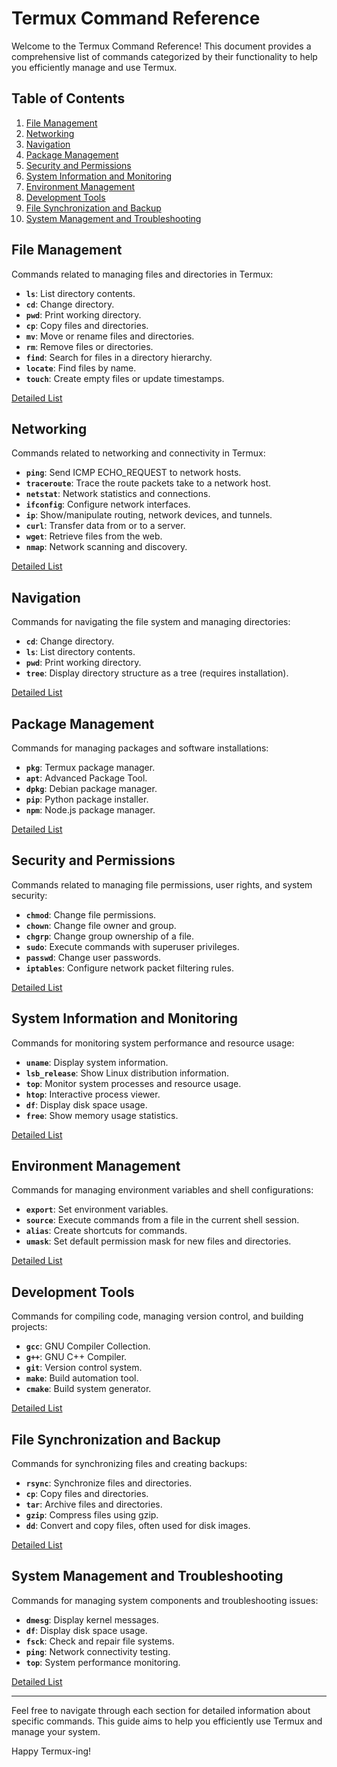 # Termux Command Reference

Welcome to the Termux Command Reference! This document provides a comprehensive list of commands categorized by their functionality to help you efficiently manage and use Termux.

## Table of Contents

1. [File Management](#file-management)
2. [Networking](#networking)
3. [Navigation](#navigation)
4. [Package Management](#package-management)
5. [Security and Permissions](#security-and-permissions)
6. [System Information and Monitoring](#system-information-and-monitoring)
7. [Environment Management](#environment-management)
8. [Development Tools](#development-tools)
9. [File Synchronization and Backup](#file-synchronization-and-backup)
10. [System Management and Troubleshooting](#system-management-and-troubleshooting)

## File Management

Commands related to managing files and directories in Termux:

- **`ls`**: List directory contents.
- **`cd`**: Change directory.
- **`pwd`**: Print working directory.
- **`cp`**: Copy files and directories.
- **`mv`**: Move or rename files and directories.
- **`rm`**: Remove files or directories.
- **`find`**: Search for files in a directory hierarchy.
- **`locate`**: Find files by name.
- **`touch`**: Create empty files or update timestamps.

[Detailed List](file_management_commands.md)

## Networking

Commands related to networking and connectivity in Termux:

- **`ping`**: Send ICMP ECHO_REQUEST to network hosts.
- **`traceroute`**: Trace the route packets take to a network host.
- **`netstat`**: Network statistics and connections.
- **`ifconfig`**: Configure network interfaces.
- **`ip`**: Show/manipulate routing, network devices, and tunnels.
- **`curl`**: Transfer data from or to a server.
- **`wget`**: Retrieve files from the web.
- **`nmap`**: Network scanning and discovery.

[Detailed List](networking_commands.md)

## Navigation

Commands for navigating the file system and managing directories:

- **`cd`**: Change directory.
- **`ls`**: List directory contents.
- **`pwd`**: Print working directory.
- **`tree`**: Display directory structure as a tree (requires installation).

[Detailed List](navigation_commands.md)

## Package Management

Commands for managing packages and software installations:

- **`pkg`**: Termux package manager.
- **`apt`**: Advanced Package Tool.
- **`dpkg`**: Debian package manager.
- **`pip`**: Python package installer.
- **`npm`**: Node.js package manager.

[Detailed List](package_management_commands.md)

## Security and Permissions

Commands related to managing file permissions, user rights, and system security:

- **`chmod`**: Change file permissions.
- **`chown`**: Change file owner and group.
- **`chgrp`**: Change group ownership of a file.
- **`sudo`**: Execute commands with superuser privileges.
- **`passwd`**: Change user passwords.
- **`iptables`**: Configure network packet filtering rules.

[Detailed List](security_and_permissions_commands.md)

## System Information and Monitoring

Commands for monitoring system performance and resource usage:

- **`uname`**: Display system information.
- **`lsb_release`**: Show Linux distribution information.
- **`top`**: Monitor system processes and resource usage.
- **`htop`**: Interactive process viewer.
- **`df`**: Display disk space usage.
- **`free`**: Show memory usage statistics.

[Detailed List](system_information_and_monitoring_commands.md)

## Environment Management

Commands for managing environment variables and shell configurations:

- **`export`**: Set environment variables.
- **`source`**: Execute commands from a file in the current shell session.
- **`alias`**: Create shortcuts for commands.
- **`umask`**: Set default permission mask for new files and directories.

[Detailed List](environment_management_commands.md)

## Development Tools

Commands for compiling code, managing version control, and building projects:

- **`gcc`**: GNU Compiler Collection.
- **`g++`**: GNU C++ Compiler.
- **`git`**: Version control system.
- **`make`**: Build automation tool.
- **`cmake`**: Build system generator.

[Detailed List](development_tools_commands.md)

## File Synchronization and Backup

Commands for synchronizing files and creating backups:

- **`rsync`**: Synchronize files and directories.
- **`cp`**: Copy files and directories.
- **`tar`**: Archive files and directories.
- **`gzip`**: Compress files using gzip.
- **`dd`**: Convert and copy files, often used for disk images.

[Detailed List](file_synchronization_and_backup_commands.md)

## System Management and Troubleshooting

Commands for managing system components and troubleshooting issues:

- **`dmesg`**: Display kernel messages.
- **`df`**: Display disk space usage.
- **`fsck`**: Check and repair file systems.
- **`ping`**: Network connectivity testing.
- **`top`**: System performance monitoring.

[Detailed List](system_management_and_troubleshooting_commands.md)

---

Feel free to navigate through each section for detailed information about specific commands. This guide aims to help you efficiently use Termux and manage your system.

Happy Termux-ing!
